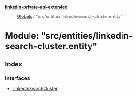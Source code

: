 **[linkedin-private-api-extended](../README.md)**

> [Globals](../globals.md) / "src/entities/linkedin-search-cluster.entity"

# Module: "src/entities/linkedin-search-cluster.entity"

## Index

### Interfaces

* [LinkedInSearchCluster](../interfaces/_src_entities_linkedin_search_cluster_entity_.linkedinsearchcluster.md)
